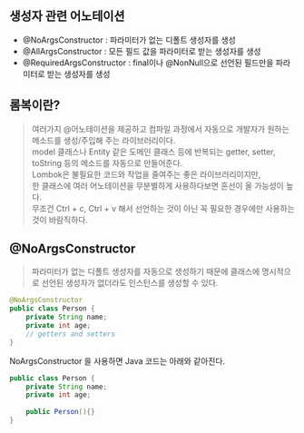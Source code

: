 ## 생성자 관련 어노테이션
* @NoArgsConstructor : 파라미터가 없는 디폴트 생성자를 생성
* @AllArgsConstructor : 모든 필드 값을 파라미터로 받는 생성자를 생성
* @RequiredArgsConstructor : final이나 @NonNull으로 선언된 필드만을 파라미터로 받는 생성자를 생성


## 롬복이란?
> 여러가지 @어노테이션을 제공하고 컴파일 과정에서 자동으로 개발자가 원하는 메소드를 생성/주입해 주는 라이브러리이다. <br>
> model 클래스나 Entity 같은 도메인 클래스 등에 반복되는 getter, setter, toString 등의 메소드를 자동으로 만들어준다. <br>
> Lombok은 불필요한 코드와 작업을 줄여주는 좋은 라이브러리이지만, <br>
> 한 클래스에 여러 어노테이션을 무분별하게 사용하다보면 혼선이 올 가능성이 높다. <br>
> 무조건 Ctrl + c, Ctrl + v 해서 선언하는 것이 아닌 꼭 필요한 경우에만 사용하는 것이 바람직하다.


## @NoArgsConstructor
> 파라미터가 없는 디폴트 생성자를 자동으로 생성하기 때문에 클래스에 명시적으로 선언된 생성자가 없더라도 인스턴스를 생성할 수 있다.

```java
@NoArgsConstructor
public class Person {
    private String name;
    private int age;
    // getters and setters
}
```
NoArgsConstructor 을 사용하면 Java 코드는 아래와 같아진다.

```java
public class Person {
    private String name;
    private int age;
    
	public Person(){}
}
```
